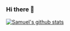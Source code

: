 ### Hi there 👋

[![Samuel's github stats](https://github-readme-stats.vercel.app/api?username=samuelchassot&count_private=true&show_icons=true&hide_rank=true&how_icons=true&include_all_commits=true&count_private=true)](https://github.com/anuraghazra/github-readme-stats)

<!-- [![Top Langs](https://github-readme-stats.vercel.app/api/top-langs/?username=samuelchassot&layout=compact&langs_count=10)](https://github.com/anuraghazra/github-readme-stats)
-->

<!--
**samuelchassot/samuelchassot** is a ✨ _special_ ✨ repository because its `README.md` (this file) appears on your GitHub profile.

Here are some ideas to get you started:

- 🔭 I’m currently working on ...
- 🌱 I’m currently learning ...
- 👯 I’m looking to collaborate on ...
- 🤔 I’m looking for help with ...
- 💬 Ask me about ...
- 📫 How to reach me: ...
- 😄 Pronouns: ...
- ⚡ Fun fact: ...
-->

